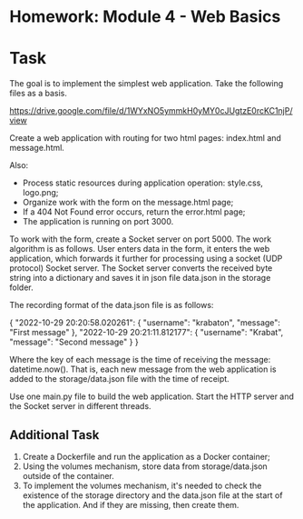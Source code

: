 # Homework: Module 4 - Web Basics

# Task

The goal is to implement the simplest web application. Take the following files as a basis.

https://drive.google.com/file/d/1WYxNO5ymmkH0yMY0cJUgtzE0rcKC1njP/view

Create a web application with routing for two html pages: index.html and message.html.

Also:

* Process static resources during application operation: style.css, logo.png;
* Organize work with the form on the message.html page;
* If a 404 Not Found error occurs, return the error.html page;
* The application is running on port 3000.

To work with the form, create a Socket server on port 5000. The work algorithm is as follows. User enters data in the form, it enters the web application, which forwards it further for processing using a socket (UDP protocol) Socket server. The Socket server converts the received byte string into a dictionary and saves it in json file data.json in the storage folder.

The recording format of the data.json file is as follows:

{
  "2022-10-29 20:20:58.020261": {
    "username": "krabaton",
    "message": "First message"
  },
  "2022-10-29 20:21:11.812177": {
    "username": "Krabat",
    "message": "Second message"
  }
}

Where the key of each message is the time of receiving the message: datetime.now(). That is, each new message from the web application is added to the storage/data.json file with the time of receipt.

Use one main.py file to build the web application. Start the HTTP server and the Socket server in different threads.

## Additional Task

1. Create a Dockerfile and run the application as a Docker container;
2. Using the volumes mechanism, store data from storage/data.json outside of the container.
3. To implement the volumes mechanism, it's needed to check the existence of the storage directory and the data.json file at the start of the application. And if they are missing, then create them.
